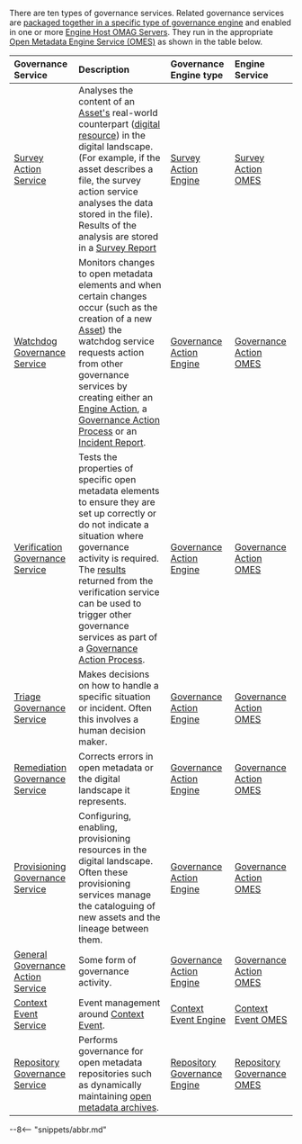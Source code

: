<!-- SPDX-License-Identifier: CC-BY-4.0 -->
<!-- Copyright Contributors to the ODPi Egeria project. -->


There are ten types of governance services.  Related governance services are [packaged together in a specific type of governance engine](/concepts/governance-engine-definition) and enabled in one or more [Engine Host OMAG Servers](/concepts/engine-host).  They run in the appropriate [Open Metadata Engine Service (OMES)](/services/omes) as shown in the table below.

| Governance Service                                                                         | Description                                                                                                                                                                                                                                                                                                                                                                                   | Governance Engine type                                                 | Engine Service                                                              |
|:-------------------------------------------------------------------------------------------|:----------------------------------------------------------------------------------------------------------------------------------------------------------------------------------------------------------------------------------------------------------------------------------------------------------------------------------------------------------------------------------------------|:-----------------------------------------------------------------------|:----------------------------------------------------------------------------| 
| [Survey Action Service](/guides/developer/survey-action-services/overview)                 | Analyses the content of an [Asset's](/concepts/asset) real-world counterpart ([digital resource](/concepts/digital-resource)) in the digital landscape. (For example, if the asset describes a file, the survey action service analyses the data stored in the file). Results of the analysis are stored in a [Survey Report](/concepts/survey-report)                                        | [Survey Action Engine](/concepts/survey-action-engine)                 | [Survey Action OMES](/services/omes/survey-action/overview)                 |
| [Watchdog Governance Service](/guides/developer/governance-action-services/overview)       | Monitors changes to open metadata elements and when certain changes occur (such as the creation of a new [Asset](/concepts/asset)) the watchdog service requests action from other governance services by creating either an [Engine Action](/concepts/engine-action), a [Governance Action Process](/concepts/governance-action-process) or an [Incident Report](/concepts/incident-report). | [Governance Action Engine](/concepts/governance-action-engine)         | [Governance Action OMES](/services/omes/governance-action/overview)         |
| [Verification Governance Service](/guides/developer/governance-action-services/overview)   | Tests the properties of specific open metadata elements to ensure they are set up correctly or do not indicate a situation where governance activity is required.  The [results](/concepts/guard) returned from the verification service can be used to trigger other governance services as part of a [Governance Action Process](/concepts/governance-action-process).                      | [Governance Action Engine](/concepts/governance-action-engine)         | [Governance Action OMES](/services/omes/governance-action/overview)         |
| [Triage Governance Service](/guides/developer/governance-action-services/overview)         | Makes decisions on how to handle a specific situation or incident.  Often this involves a human decision maker.                                                                                                                                                                                                                                                                               | [Governance Action Engine](/concepts/governance-action-engine)         | [Governance Action OMES](/services/omes/governance-action/overview)         |
| [Remediation Governance Service](/guides/developer/governance-action-services/overview)    | Corrects errors in open metadata or the digital landscape it represents.                                                                                                                                                                                                                                                                                                                      | [Governance Action Engine](/concepts/governance-action-engine)         | [Governance Action OMES](/services/omes/governance-action/overview)         |
| [Provisioning Governance Service](/guides/developer/governance-action-services/overview)   | Configuring, enabling, provisioning resources in the digital landscape.  Often these provisioning services manage the cataloguing of new assets and the lineage between them.                                                                                                                                                                                                                 | [Governance Action Engine](/concepts/governance-action-engine)         | [Governance Action OMES](/services/omes/governance-action/overview)         |
| [General Governance Action Service](/guides/developer/governance-action-services/overview) | Some form of governance activity.                                                                                                                                                                                                                                                                                                                                                             | [Governance Action Engine](/concepts/governance-action-engine)         | [Governance Action OMES](/services/omes/governance-action/overview)         |
| [Context Event Service](/guides/developer/context-event-services/overview)                 | Event management around [Context Event](/concepts/context-event).                                                                                                                                                                                                                                                                                                                             | [Context Event Engine](/concepts/context-event-engine)                 | [Context Event OMES](/services/omes/context-event/overview)                 |
| [Repository Governance Service](/guides/developer/repository-governance-services/overview) | Performs governance for open metadata repositories such as dynamically maintaining [open metadata archives](/concepts/open-metadata-archive).                                                                                                                                                                                                                                                 | [Repository Governance Engine](/concepts/repository-governance-engine) | [Repository Governance OMES](/services/omes/repository-governance/overview) |


--8<-- "snippets/abbr.md"